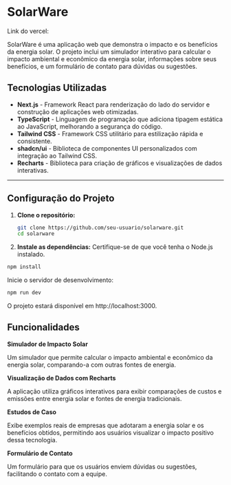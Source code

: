 # SolarWare

Link do vercel:

SolarWare é uma aplicação web que demonstra o impacto e os benefícios da energia solar. O projeto inclui um simulador interativo para calcular o impacto ambiental e econômico da energia solar, informações sobre seus benefícios, e um formulário de contato para dúvidas ou sugestões.

## Tecnologias Utilizadas

- **Next.js** - Framework React para renderização do lado do servidor e construção de aplicações web otimizadas.
- **TypeScript** - Linguagem de programação que adiciona tipagem estática ao JavaScript, melhorando a segurança do código.
- **Tailwind CSS** - Framework CSS utilitário para estilização rápida e consistente.
- **shadcn/ui** - Biblioteca de componentes UI personalizados com integração ao Tailwind CSS.
- **Recharts** - Biblioteca para criação de gráficos e visualizações de dados interativas.

---

## Configuração do Projeto

1. **Clone o repositório:**

   ```bash
   git clone https://github.com/seu-usuario/solarware.git
   cd solarware
   ```

2. **Instale as dependências:**
   Certifique-se de que você tenha o Node.js instalado.

```bash
npm install
```

Inicie o servidor de desenvolvimento:

```bash
npm run dev
```

O projeto estará disponível em http://localhost:3000.

## Funcionalidades

**Simulador de Impacto Solar**

Um simulador que permite calcular o impacto ambiental e econômico da energia solar, comparando-a com outras fontes de energia.

**Visualização de Dados com Recharts**

A aplicação utiliza gráficos interativos para exibir comparações de custos e emissões entre energia solar e fontes de energia tradicionais.

**Estudos de Caso**

Exibe exemplos reais de empresas que adotaram a energia solar e os benefícios obtidos, permitindo aos usuários visualizar o impacto positivo dessa tecnologia.

**Formulário de Contato**

Um formulário para que os usuários enviem dúvidas ou sugestões, facilitando o contato com a equipe.
